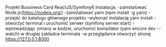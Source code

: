 Projekt Bussiness Card
ReactJS/Symfony6
Instalacja:
 -zainstalować Node.js(https://nodejs.org/)
 -zainstalować yarn (npm install -g yarn)
 -przejść do katalogu głównego projektu
 -wykonać instalację yarn install
 -otworzyć terminal i uruchomić serwer (symfony server:start)
 -wprowadzając zmiany w kodzie, uruchomić kompilator (yarn encore dev --watch) w drugiej zakładce terminala
 -w przeglądarce otworzyć stronę https://127.0.0.1:8000
